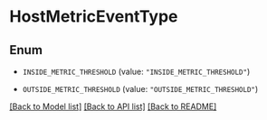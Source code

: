 # HostMetricEventType

## Enum


* `INSIDE_METRIC_THRESHOLD` (value: `"INSIDE_METRIC_THRESHOLD"`)

* `OUTSIDE_METRIC_THRESHOLD` (value: `"OUTSIDE_METRIC_THRESHOLD"`)


[[Back to Model list]](../README.md#documentation-for-models) [[Back to API list]](../README.md#documentation-for-api-endpoints) [[Back to README]](../README.md)


